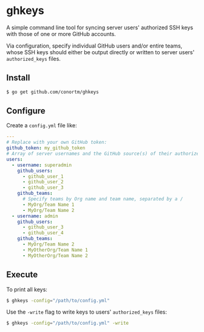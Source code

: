 # ghkeys

A simple command line tool for syncing server users' authorized SSH keys with those of one or more GitHub accounts.

Via configuration, specify individual GitHub users and/or entire teams, whose SSH keys should either be output directly or written to server users' `authorized_keys` files.

## Install

```sh
$ go get github.com/conortm/ghkeys
```

## Configure

Create a `config.yml` file like:

```yaml
---
# Replace with your own GitHub token:
github_token: my_github_token
# Array of server usernames and the GitHub source(s) of their authorized keys:
users:
  - username: superadmin
    github_users:
      - github_user_1
      - github_user_2
      - github_user_3
    github_teams:
      # Specify teams by Org name and team name, separated by a /
      - MyOrg/Team Name 1
      - MyOrg/Team Name 2
  - username: admin
    github_users:
      - github_user_3
      - github_user_4
    github_teams:
      - MyOrg/Team Name 2
      - MyOtherOrg/Team Name 1
      - MyOtherOrg/Team Name 2
```

## Execute

To print all keys:

```sh
$ ghkeys -config="/path/to/config.yml"
```

Use the `-write` flag to write keys to users' `authorized_keys` files:

```sh
$ ghkeys -config="/path/to/config.yml" -write
```
